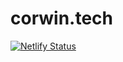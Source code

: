 # corwin.tech
[![Netlify Status](https://api.netlify.com/api/v1/badges/e5cd62c8-cb7c-44c2-b0e8-b93b1c385d34/deploy-status)](https://app.netlify.com/sites/corwintech/deploys)
